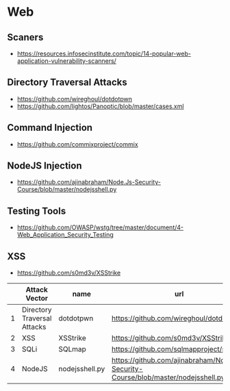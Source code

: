 # Web

## Scaners
* <https://resources.infosecinstitute.com/topic/14-popular-web-application-vulnerability-scanners/>

## Directory Traversal Attacks
* <https://github.com/wireghoul/dotdotpwn>
* <https://github.com/lightos/Panoptic/blob/master/cases.xml>

## Command Injection
* <https://github.com/commixproject/commix>

## NodeJS Injection
* <https://github.com/ajinabraham/Node.Js-Security-Course/blob/master/nodejsshell.py>

## Testing Tools
* <https://github.com/OWASP/wstg/tree/master/document/4-Web_Application_Security_Testing>

## XSS
* <https://github.com/s0md3v/XSStrike>

|   | Attack Vector               | name           | url                                                                               |
|---|-----------------------------|----------------|-----------------------------------------------------------------------------------|
| 1 | Directory Traversal Attacks | dotdotpwn      | <https://github.com/wireghoul/dotdotpwn>                                            |
| 2 | XSS                         | XSStrike       | <https://github.com/s0md3v/XSStrike>                                                |
| 3 | SQLi                        | SQLmap         | <https://github.com/sqlmapproject/sqlmap>                                           |
| 4 | NodeJS                      | nodejsshell.py | <https://github.com/ajinabraham/Node.Js-Security-Course/blob/master/nodejsshell.py> |
